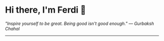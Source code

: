 <h1>Hi there, I'm Ferdi 👋</h1>

<p><em>
  "Inspire yourself to be great. Being good isn't good enough." — Gurbaksh Chahal
</em></p>

---
